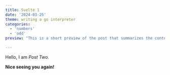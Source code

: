```yaml
---
title: Svelte 1
date: '2024-03-25'
theme: writing a go interpreter
categories:
  - 'numbers'
  - 'odd'
preview: "This is a short preview of the post that summarizes the content or provides an intriguing lead-in."

---
```


Hello, I am _Post Two._

**Nice seeing you again!**
